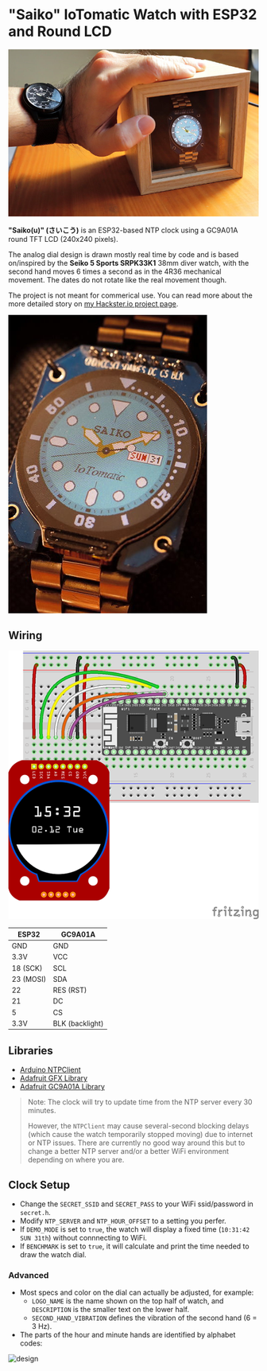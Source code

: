 # "Saiko" IoTomatic Watch with ESP32 and Round LCD

![saiko](saiko.JPG)

**"Saiko(u)" (さいこう)** is an ESP32-based NTP clock using a GC9A01A round TFT LCD (240x240 pixels).

The analog dial design is drawn mostly real time by code and is based on/inspired by the **Seiko 5 Sports SRPK33K1** 38mm diver watch, with the second hand moves 6 times a second as in the 4R36 mechanical movement. The dates do not rotate like the real movement though.

The project is not meant for commerical use. You can read more about the more detailed story on [my Hackster.io project page](https://www.hackster.io/alankrantas/saiko-iotomatic-watch-d619e5).

![saiko-dial](saiko-dial.JPG)

## Wiring

![wiring](wiring.png)

| ESP32 | GC9A01A |
| --- | --- |
| GND | GND |
| 3.3V | VCC |
| 18 (SCK) | SCL |
| 23 (MOSI) | SDA |
| 22 | RES (RST) |
| 21 | DC |
| 5 | CS |
| 3.3V | BLK (backlight) |

## Libraries

- [Arduino NTPClient](https://github.com/arduino-libraries/NTPClient)
- [Adafruit GFX Library](https://github.com/adafruit/Adafruit-GFX-Library)
- [Adafruit GC9A01A Library](https://github.com/adafruit/Adafruit_GC9A01A)

> Note: The clock will try to update time from the NTP server every 30 minutes.
>
> However, the `NTPClient` may cause several-second blocking delays (which cause the watch temporarily stopped moving) due to internet or NTP issues. There are currently no good way around this but to change a better NTP server and/or a better WiFi environment depending on where you are.

## Clock Setup

- Change the `SECRET_SSID` and `SECRET_PASS` to your WiFi ssid/password in `secret.h`.
- Modify `NTP_SERVER` and `NTP_HOUR_OFFSET` to a setting you perfer.
- If `DEMO_MODE` is set to `true`, the watch will display a fixed time (`10:31:42 SUN 31th`) without connnecting to WiFi.
- If `BENCHMARK` is set to `true`, it will calculate and print the time needed to draw the watch dial.

### Advanced

- Most specs and color on the dial can actually be adjusted, for example:
  - `LOGO_NAME` is the name shown on the top half of watch, and `DESCRIPTION` is the smaller text on the lower half.
  - `SECOND_HAND_VIBRATION` defines the vibration of the second hand (6 = 3 Hz).
- The parts of the hour and minute hands are identified by alphabet codes:

![design](design.png)
